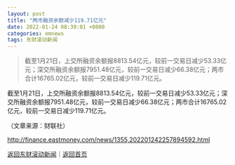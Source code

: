 ```yaml
---
layout: post
title: "两市融资余额减少119.71亿元"
date: 2022-01-24 08:39:01 +0800
categories: emnews
tags: 东财滚动新闻
---
```

> 截至1月21日，上交所融资余额报8813.54亿元，较前一交易日减少53.33亿元；深交所融资余额报7951.48亿元，较前一交易日减少66.38亿元；两市合计16765.02亿元，较前一交易日减少119.71亿元。

<p>截至1月21日，上交所融资余额报8813.54亿元，较前一交易日减少53.33亿元；深交所融资余额报7951.48亿元，较前一交易日减少66.38亿元；两市合计16765.02亿元，较前一交易日减少119.71亿元。</p><p class="em_media">（文章来源：财联社）</p>

<http://finance.eastmoney.com/news/1355,202201242257894592.html>

[返回东财滚动新闻](//finews.withounder.com/emnews/)｜[返回首页](//finews.withounder.com/)